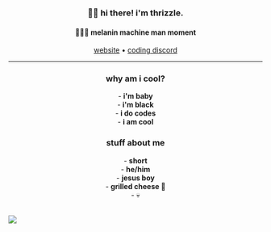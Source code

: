 <h3 align="center">👋🏽 hi there! i'm thrizzle.</h3>
<h4 align="center">👨🏽‍💻 melanin machine man moment</h4>
<p align="center">
  <a href="https://terabyteis.me">website</a> • <a href="https://discord.gg/28Gjjpmjjn">coding discord</a>
</p>

<hr/>
<h3 align="center">why am i cool?</h3>
<p align="center">
  - <b>i'm baby</b><br/>
  - <b>i'm black</b><br/>
  - <b>i do codes</b><br/>
  - <b>i am cool</b><br/>
</p>
<h3 align="center">stuff about me</h3>
<p align="center">
- <b>short</b><br/>
- <b>he/him</b><br/>
- <b>jesus boy</b><br/>
- <b>grilled cheese 🥪</b><br/>
- 💀<br/><br/>
</p>

<img src="https://c.tenor.com/JYsfYL5Yuw8AAAAi/jesus-ballin.gif">
